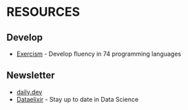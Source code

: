 # RESOURCES

## Develop

- [Exercism](https://exercism.org/) - Develop fluency in 74 programming languages

## Newsletter

- [daily.dev](https://chromewebstore.google.com/detail/dailydev-the-homepage-dev/jlmpjdjjbgclbocgajdjefcidcncaied)
- [Dataelixir](https://dataelixir.com/) - Stay up to date in Data Science




